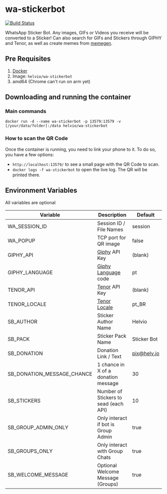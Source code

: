 # wa-stickerbot
[![Build Status](https://jenkins.helv.io/buildStatus/icon?job=helvio%2Fwa-stickerbot&build=1)](https://jenkins.helv.io/job/helvio/job/wa-stickerbot/1/)

WhatsApp Sticker Bot. Any images, GIFs or Videos you receive will be converted to a Sticker!
Can also search for GIFs and Stickers through GIPHY and Tenor, as well as create memes from [memegen].

## Pre Requisites

1. [Docker]
2. Image: `helvio/wa-stickerbot`
3. amd64 (Chrome can't run on arm yet)

## Downloading and running the container

### Main commands

`docker run -d --name wa-stickerbot -p 13579:13579 -v [/your/data/folder]:/data helvio/wa-stickerbot`

### How to scan the QR Code

Once the container is running, you need to link your phone to it. To do so, you have a few options:

- `http://localhost:13579/` to see a small page with the QR Code to scan.
- `docker logs -f wa-stickerbot` to open the live log. The QR will be printed there.

## Environment Variables

All variables are optional

| Variable                   | Description                           | Default     |
| -------------------------- | ------------------------------------- | ----------- |
| WA_SESSION_ID              | Session ID / File Names               | session     |
| WA_POPUP                   | TCP port for QR image                 | false       |
| GIPHY_API                  | [Giphy] API Key                       | (blank)     |
| GIPHY_LANGUAGE             | [Giphy Language] code                 | pt          |
| TENOR_API                  | [Tenor] API Key                       | (blank)     |
| TENOR_LOCALE               | [Tenor Locale]                        | pt_BR       |
| SB_AUTHOR                  | Sticker Author Name                   | Helvio      |
| SB_PACK                    | Sticker Pack Name                     | Sticker Bot |
| SB_DONATION                | Donation Link / Text                  | pix@helv.io |
| SB_DONATION_MESSAGE_CHANCE | 1 chance in X of a donation message   | 30          |
| SB_STICKERS                | Number of Stickers to sead (each API) | 10          |
| SB_GROUP_ADMIN_ONLY        | Only interact if bot is Group Admin   | true        |
| SB_GROUPS_ONLY             | Only interact with Group Chats        | true        |
| SB_WELCOME_MESSAGE         | Optional Welcome Message (Groups)     | true        |

[docker]: https://docs.docker.com/engine/install/
[giphy]: https://developers.giphy.com/branch/master/docs/api/
[giphy language]: https://developers.giphy.com/docs/optional-settings/#language-support
[tenor]: https://tenor.com/gifapi
[tenor locale]: https://developers.google.com/tenor/guides/localization
[memegen]: https://github.com/jacebrowning/memegen

